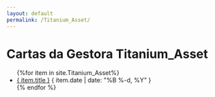 ```yaml
---
layout: default
permalink: /Titanium_Asset/
---
```


<h1>Cartas da Gestora Titanium_Asset</h1>
<ul>
{%for item in site.Titanium_Asset%}
  <li>
    <a href="{ site.baseurl }{ item.url }">{ item.title }</a>
    <span>{ item.date | date: "%B %-d, %Y" }</span>
  </li>
    {% endfor %}
</ul>